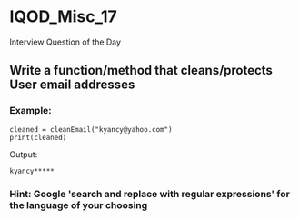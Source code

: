 # IQOD_Misc_17
Interview Question of the Day

## Write a function/method that cleans/protects User email addresses
### Example:
```
cleaned = cleanEmail("kyancy@yahoo.com")
print(cleaned)
```
Output:
```
kyancy*****
```

### Hint: Google 'search and replace with regular expressions' for the language of your choosing

